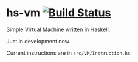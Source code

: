 hs-vm [![Build Status](https://travis-ci.org/taiki45/hs-vm.svg?branch=master)](https://travis-ci.org/taiki45/hs-vm)
=====

Simple Virtual Machine written in Haskell.

Just in development now.

Current instructions are in `src/VM/Instruction.hs`.
